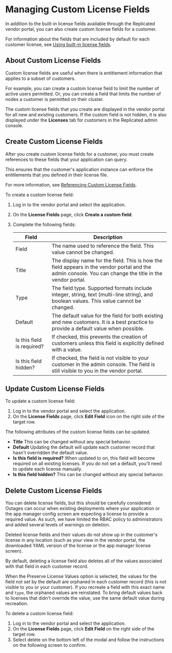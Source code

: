 # Managing Custom License Fields

In addition to the built-in license fields available through the Replicated vendor
portal, you can also create custom license fields for a customer.

For information about the fields that are included by default for each customer
license, see [Using built-in license fields](licenses-using-builtin-fields).

## About Custom License Fields

Custom license fields are useful when there is entitlement information that applies
to a subset of customers.

For example, you can create a custom license field to limit the number of active
users permitted. Or, you can create a field that limits the number of nodes a
customer is permitted on their cluster.

The custom license fields that you create are displayed in the vendor portal for
all new and existing customers. If the custom field is not hidden, it is also
displayed under the **Licenses** tab for customers in the Replicated admin console.

## Create Custom License Fields

After you create custom license fields for a customer, you must create references
to these fields that your application can query.

This ensures that the customer's application instance can enforce the entitlements
that you defined in their license file.

For more information, see [Referencing Custom License Fields](licenses-referencing-fields).

To create a custom license field:

1. Log in to the vendor portal and select the application.

1. On the **License Fields** page, click **Create a custom field**.

1. Complete the following fields:

   | Field                  | Description           |
   |-----------------------|------------------------|
   | Field | The name used to reference the field. This value cannot be changed. |
   | Title| The display name for the field. This is how the field appears in the vendor portal and the admin console. You can change the title in the vendor portal. |
   | Type| The field type. Supported formats include integer, string, text (multi-line string), and boolean values. This value cannot be changed. |
   | Default | The default value for the field for both existing and new customers. It is a best practice to provide a default value when possible. |
   | Is this field is required? | If checked, this prevents the creation of customers unless this field is explicitly defined with a value. |
   | Is this field hidden? | If checked, the field is not visible to your customer in the admin console. The field is still visible to you in the vendor portal. |


## Update Custom License Fields

To update a custom license field:
1. Log in to the vendor portal and select the application.
1. On the **License Fields** page, click **Edit Field** icon on the right side of the target row.

The following attributes of the custom license fields can be updated.
   * **Title** This can be changed without any special behavior.
   * **Default** Updating the default will update each customer record that hasn't overridden the default value.
   * **Is this field is required?** When updated to on, this field will become required on all existing licenses. If you do not set a default, you'll need to update each license manually.
   * **Is this field hidden?** This can be changed without any special behavior.

## Delete Custom License Fields

You can delete license fields, but this should be carefully considered. Outages can occur when existing deployments where your application or the app manager config screen are expecting a license to provide a required value. As such, we have limited the RBAC policy to administrators and added several levels of warnings on deletion.

Deleted license fields and their values do not show up in the customer's license in any location (such as your view in the vendor portal, the downloaded YAML version of the license or the app manager license screen).

By default, deleting a license field also deletes all of the values associated with that field in each customer record.

When the Preserve License Values option is selected, the values for the field not set by the default are orphaned in each customer record (this is not visible to you or your customer). If you recreate a field with this exact name and `type`, the orphaned values are reinstated. To bring default values back to licenses that didn't override the value, use the same default value during recreation.

To delete a custom license field:

1. Log in to the vendor portal and select the application.
1. On the **License Fields** page, click **Edit Field** on the right side of the target row.
1. Select delete on the bottom left of the modal and follow the instructions on the following screen to confirm.
